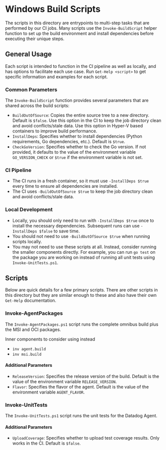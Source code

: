 # Windows Build Scripts

The scripts in this directory are entrypoints to multi-step tasks that are performed by our CI jobs. Many scripts use the `Invoke-BuildScript` helper function to set up the build environment and install dependencies before executing their unique steps.

## General Usage

Each script is intended to function in the CI pipeline as well as locally, and has options to facilitate each use case. Run `Get-Help <script>` to get specific information and examples for each script.

### Common Parameters

The `Invoke-BuildScript` function provides several parameters that are shared across the build scripts:

- `BuildOutOfSource`: Copies the entire source tree to a new directory. Default is `$false`. Use this option in the CI to keep the job directory clean and avoid conflicts/stale data. Use this option in Hyper-V based containers to improve build performance.
- `InstallDeps`: Specifies whether to install dependencies (Python requirements, Go dependencies, etc.). Default is `$true`.
- `CheckGoVersion`: Specifies whether to check the Go version. If not provided, it defaults to the value of the environment variable `GO_VERSION_CHECK` or `$true` if the environment variable is not set.

### CI Pipeline

- The CI runs in a fresh container, so it must use `-InstallDeps $true` every time to ensure all dependencies are installed.
- The CI uses `-BuildOutOfSource $true` to keep the job directory clean and avoid conflicts/stale data.

### Local Development

- Locally, you should only need to run with `-InstallDeps $true` once to install the necessary dependencies. Subsequent runs can use `-InstallDeps $false` to save time.
- You should not need to use `-BuildOutOfSource $true` when running scripts locally.
- You may not need to use these scripts at all. Instead, consider running the smaller components directly. For example, you can run `go test` on the package you are working on instead of running all unit tests using `Invoke-UnitTests.ps1`.

## Scripts

Below are quick details for a few primary scripts. There are other scripts in this directory but they are similar enough to these and also have their own `Get-Help` documentation.

### Invoke-AgentPackages

The `Invoke-AgentPackages.ps1` script runs the complete omnibus build plus the MSI and OCI packages.

Inner components to consider using instead
- `inv agent.build`
- `inv msi.build`

#### Additional Parameters

- `ReleaseVersion`: Specifies the release version of the build. Default is the value of the environment variable `RELEASE_VERSION`.
- `Flavor`: Specifies the flavor of the agent. Default is the value of the environment variable `AGENT_FLAVOR`.

### Invoke-UnitTests

The `Invoke-UnitTests.ps1` script runs the unit tests for the Datadog Agent.

#### Additional Parameters

- `UploadCoverage`: Specifies whether to upload test coverage results. Only works in the CI. Default is `$false`.

